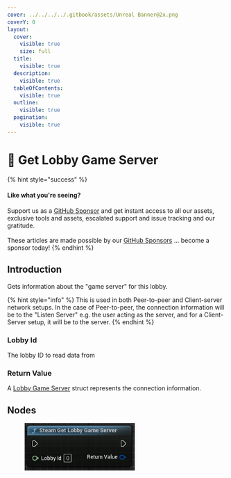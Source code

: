 ```yaml
---
cover: ../../../../.gitbook/assets/Unreal Banner@2x.png
coverY: 0
layout:
  cover:
    visible: true
    size: full
  title:
    visible: true
  description:
    visible: true
  tableOfContents:
    visible: true
  outline:
    visible: true
  pagination:
    visible: true
---
```


# 🔵 Get Lobby Game Server

{% hint style="success" %}
#### Like what you're seeing?

Support us as a [GitHub Sponsor](../../../../become-a-sponsor/) and get instant access to all our assets, exclusive tools and assets, escalated support and issue tracking and our gratitude.\
\
These articles are made possible by our [GitHub Sponsors](../../../../become-a-sponsor/) ... become a sponsor today!
{% endhint %}

## Introduction

Gets information about the "game server" for this lobby.&#x20;

{% hint style="info" %}
This is used in both Peer-to-peer and Client-server network setups. In the case of Peer-to-peer, the connection information will be to the "Listen Server" e.g. the user acting as the server, and for a Client-Server setup, it will be to the server.
{% endhint %}

### Lobby Id

The lobby ID to read data from

### Return Value

A [Lobby Game Server](../types/lobby-game-server.md) struct represents the connection information.

## Nodes

<figure><img src="../../../../.gitbook/assets/image (4) (1) (1) (1) (1) (1) (1) (1) (1).png" alt=""><figcaption></figcaption></figure>
